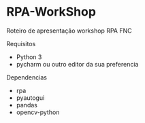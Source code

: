 # RPA-WorkShop
Roteiro de apresentação workshop RPA FNC

Requisitos
- Python 3
- pycharm ou outro editor da sua preferencia 

Dependencias 
- rpa
- pyautogui
- pandas
- opencv-python

